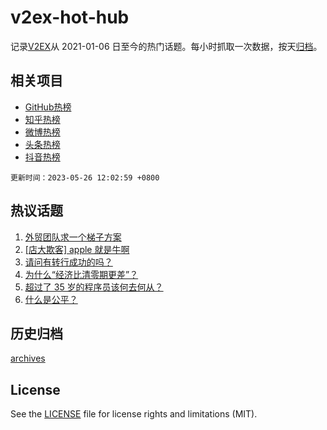 # v2ex-hot-hub

 记录[V2EX](https://www.v2ex.com/)从 2021-01-06 日至今的热门话题。每小时抓取一次数据，按天[归档](archives)。
 
 ## 相关项目

- [GitHub热榜](https://github.com/it985/github-hot-hub)
- [知乎热榜](https://github.com/it985/zhihu-hot-hub)
- [微博热榜](https://github.com/it985/weibo-hot-hub)
- [头条热榜](https://github.com/it985/toutiao-hot-hub)
- [抖音热榜](https://github.com/it985/douyin-hot-hub)


 `更新时间：2023-05-26 12:02:59 +0800`

## 热议话题

1. [外贸团队求一个梯子方案](https://www.v2ex.com/t/942909)
1. [[店大欺客] apple 就是牛啊](https://www.v2ex.com/t/942936)
1. [请问有转行成功的吗？](https://www.v2ex.com/t/943062)
1. [为什么“经济比清零期更差”？](https://www.v2ex.com/t/943087)
1. [超过了 35 岁的程序员该何去何从？](https://www.v2ex.com/t/942892)
1. [什么是公平？](https://www.v2ex.com/t/942965)

## 历史归档

[archives](archives)

## License

See the [LICENSE](LICENSE) file for license rights and limitations (MIT).
